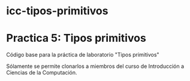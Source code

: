 # icc-tipos-primitivos

# Practica 5: Tipos primitivos
Código base para la práctica de laboratorio "Tipos primitivos"

Sólamente se permite clonarlos a miembros del curso de Introducción a Ciencias de la Computación.

